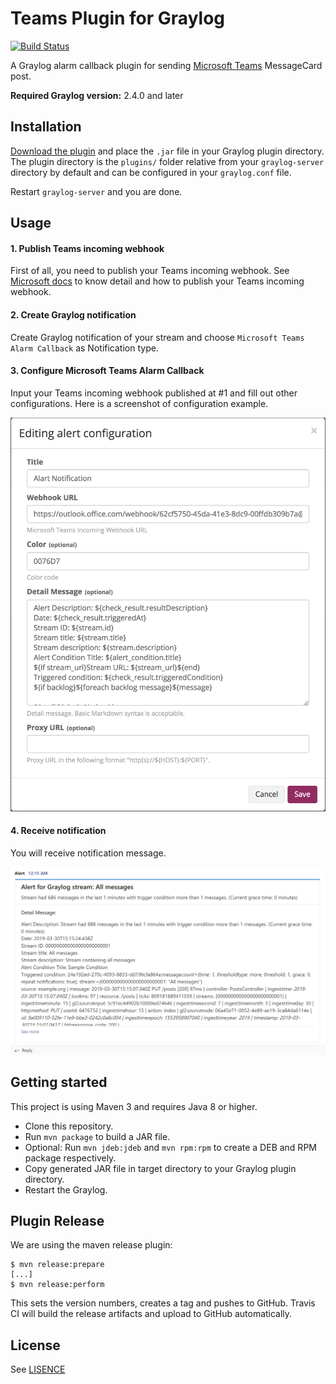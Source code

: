 # Teams Plugin for Graylog

[![Build Status](https://travis-ci.org/hidapple/graylog-plugin-teams.svg?branch=master)](https://travis-ci.org/hidapple/graylog-plugin-teams.svg?branch=master)


A Graylog alarm callback plugin for sending [Microsoft Teams](https://products.office.com/en-us/microsoft-teams/group-chat-software)
MessageCard post.

**Required Graylog version:** 2.4.0 and later

Installation
------------

[Download the plugin](https://github.com/https://github.com/hidapple/graylog-plugin-teams.git/releases)
and place the `.jar` file in your Graylog plugin directory. The plugin directory
is the `plugins/` folder relative from your `graylog-server` directory by default
and can be configured in your `graylog.conf` file.

Restart `graylog-server` and you are done.

Usage
-----

#### 1. Publish Teams incoming webhook
First of all, you need to publish your Teams incoming webhook. See [Microsoft docs](https://docs.microsoft.com/en-us/microsoftteams/platform/concepts/connectors/connectors-using)
to know detail and how to publish your Teams incoming webhook.

#### 2. Create Graylog notification
Create Graylog notification of your stream and choose `Microsoft Teams Alarm Callback` as Notification type.

#### 3. Configure Microsoft Teams Alarm Callback
Input your Teams incoming webhook published at #1 and fill out other configurations. Here is a screenshot of configuration example.


![Teams notification configuraiton](img/configuration.png)

#### 4. Receive notification
You will receive notification message.

![Teams notification message](img/message.png)

Getting started
---------------

This project is using Maven 3 and requires Java 8 or higher.

* Clone this repository.
* Run `mvn package` to build a JAR file.
* Optional: Run `mvn jdeb:jdeb` and `mvn rpm:rpm` to create a DEB and RPM package respectively.
* Copy generated JAR file in target directory to your Graylog plugin directory.
* Restart the Graylog.

Plugin Release
--------------

We are using the maven release plugin:

```
$ mvn release:prepare
[...]
$ mvn release:perform
```

This sets the version numbers, creates a tag and pushes to GitHub. Travis CI will build the release artifacts and upload to GitHub automatically.

License
-------
See [LISENCE](https://github.com/hidapple/graylog-plugin-teams/blob/master/LISENCE)
